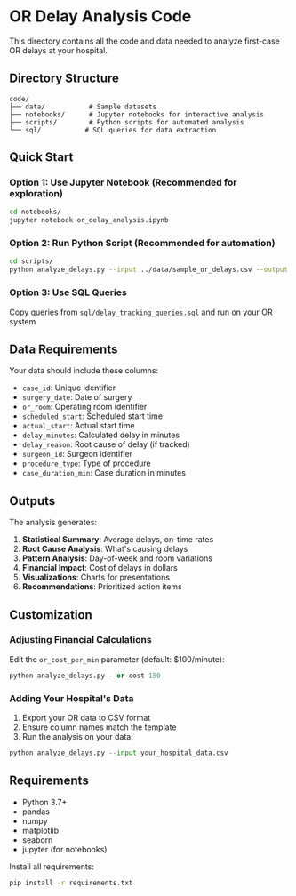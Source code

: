# OR Delay Analysis Code

This directory contains all the code and data needed to analyze first-case OR delays at your hospital.

## Directory Structure

```
code/
├── data/           # Sample datasets
├── notebooks/      # Jupyter notebooks for interactive analysis
├── scripts/        # Python scripts for automated analysis
└── sql/           # SQL queries for data extraction
```

## Quick Start

### Option 1: Use Jupyter Notebook (Recommended for exploration)
```bash
cd notebooks/
jupyter notebook or_delay_analysis.ipynb
```

### Option 2: Run Python Script (Recommended for automation)
```bash
cd scripts/
python analyze_delays.py --input ../data/sample_or_delays.csv --output results/
```

### Option 3: Use SQL Queries
Copy queries from `sql/delay_tracking_queries.sql` and run on your OR system

## Data Requirements

Your data should include these columns:
- `case_id`: Unique identifier
- `surgery_date`: Date of surgery
- `or_room`: Operating room identifier
- `scheduled_start`: Scheduled start time
- `actual_start`: Actual start time
- `delay_minutes`: Calculated delay in minutes
- `delay_reason`: Root cause of delay (if tracked)
- `surgeon_id`: Surgeon identifier
- `procedure_type`: Type of procedure
- `case_duration_min`: Case duration in minutes

## Outputs

The analysis generates:
1. **Statistical Summary**: Average delays, on-time rates
2. **Root Cause Analysis**: What's causing delays
3. **Pattern Analysis**: Day-of-week and room variations
4. **Financial Impact**: Cost of delays in dollars
5. **Visualizations**: Charts for presentations
6. **Recommendations**: Prioritized action items

## Customization

### Adjusting Financial Calculations
Edit the `or_cost_per_min` parameter (default: $100/minute):
```python
python analyze_delays.py --or-cost 150
```

### Adding Your Hospital's Data
1. Export your OR data to CSV format
2. Ensure column names match the template
3. Run the analysis on your data:
```python
python analyze_delays.py --input your_hospital_data.csv
```

## Requirements

- Python 3.7+
- pandas
- numpy  
- matplotlib
- seaborn
- jupyter (for notebooks)

Install all requirements:
```bash
pip install -r requirements.txt
```